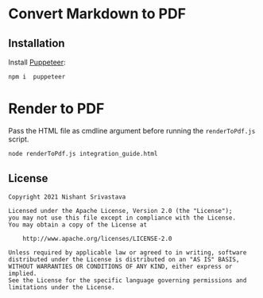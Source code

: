 # Convert Markdown to PDF


## Installation

Install [Puppeteer](https://github.com/puppeteer/puppeteer): 

```sh
npm i  puppeteer
```


# Render to PDF

Pass the HTML file as cmdline argument before running the `renderToPdf.js` script.

```sh
node renderToPdf.js integration_guide.html
```

## License

```
Copyright 2021 Nishant Srivastava

Licensed under the Apache License, Version 2.0 (the "License");
you may not use this file except in compliance with the License.
You may obtain a copy of the License at

    http://www.apache.org/licenses/LICENSE-2.0

Unless required by applicable law or agreed to in writing, software
distributed under the License is distributed on an "AS IS" BASIS,
WITHOUT WARRANTIES OR CONDITIONS OF ANY KIND, either express or implied.
See the License for the specific language governing permissions and
limitations under the License.
```